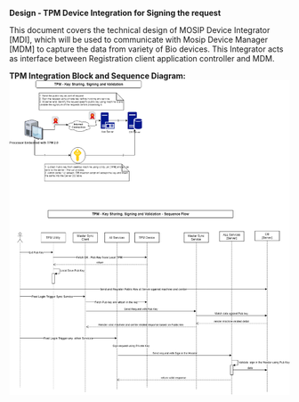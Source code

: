**Design - TPM Device Integration for Signing the request**

This document covers the technical design of MOSIP Device Integrator [MDI], which will be used to communicate with Mosip Device Manager [MDM] to capture the data from variety of Bio devices. This Integrator acts as interface between Registration client application controller and MDM.




**TPM Integration Block and Sequence Diagram:**  
![TPM Integration Block and Sequence Diagram:](_images/TPM_Integration_design.png)  


